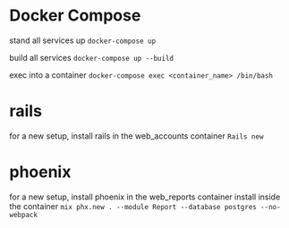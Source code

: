 # Docker Compose
stand all services up `docker-compose up`

build all services `docker-compose up --build`

exec into a container `docker-compose exec <container_name> /bin/bash`

# rails
for a new setup, install rails in the web_accounts container
`Rails new`

# phoenix
for a new setup, install phoenix in the web_reports container
install inside the container `mix phx.new . --module Report --database postgres --no-webpack`

